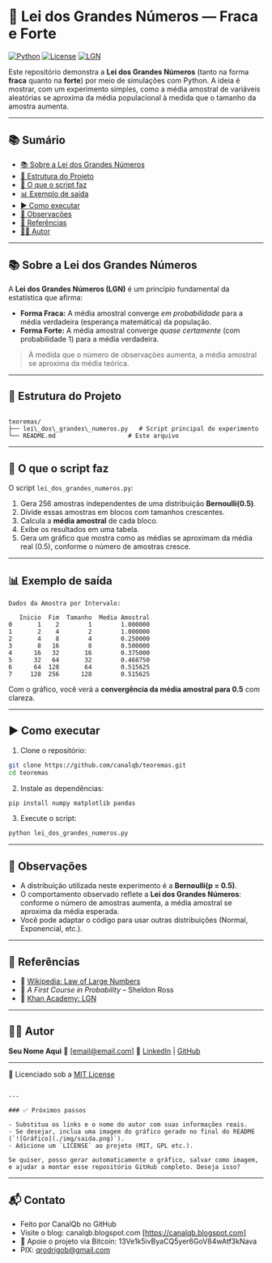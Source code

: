 
# 🧠 Lei dos Grandes Números — Fraca e Forte

[![Python](https://img.shields.io/badge/Python-3.7%2B-blue.svg)](https://www.python.org/)
[![License](https://img.shields.io/badge/license-MIT-green)](LICENSE)
[![LGN](https://img.shields.io/badge/Teorema-Lei%20dos%20Grandes%20Números-ff69b4.svg)](https://en.wikipedia.org/wiki/Law_of_large_numbers)

Este repositório demonstra a **Lei dos Grandes Números** (tanto na forma **fraca** quanto na **forte**) por meio de simulações com Python. A ideia é mostrar, com um experimento simples, como a média amostral de variáveis aleatórias se aproxima da média populacional à medida que o tamanho da amostra aumenta.

---

## 📚 Sumário

- [📚 Sobre a Lei dos Grandes Números](#-sobre-a-lei-dos-grandes-números)
- [📁 Estrutura do Projeto](#-estrutura-do-projeto)
- [🧪 O que o script faz](#-o-que-o-script-faz)
- [📊 Exemplo de saída](#-exemplo-de-saída)
- [▶️ Como executar](#️-como-executar)
- [📌 Observações](#-observações)
- [📖 Referências](#-referências)
- [👨‍💻 Autor](#-autor)

---

## 📚 Sobre a Lei dos Grandes Números

A **Lei dos Grandes Números (LGN)** é um princípio fundamental da estatística que afirma:

- **Forma Fraca:** A média amostral converge *em probabilidade* para a média verdadeira (esperança matemática) da população.
- **Forma Forte:** A média amostral converge *quase certamente* (com probabilidade 1) para a média verdadeira.

> À medida que o número de observações aumenta, a média amostral se aproxima da média teórica.

---

## 📁 Estrutura do Projeto

```

teoremas/
├── lei\_dos\_grandes\_numeros.py   # Script principal do experimento
└── README.md                    # Este arquivo

````

---

## 🧪 O que o script faz

O script `lei_dos_grandes_numeros.py`:

1. Gera 256 amostras independentes de uma distribuição **Bernoulli(0.5)**.
2. Divide essas amostras em blocos com tamanhos crescentes.
3. Calcula a **média amostral** de cada bloco.
4. Exibe os resultados em uma tabela.
5. Gera um gráfico que mostra como as médias se aproximam da média real (0.5), conforme o número de amostras cresce.

---

## 📊 Exemplo de saída

```plaintext
Dados da Amostra por Intervalo:

   Inicio  Fim  Tamanho  Media Amostral
0       1    2        1        1.000000
1       2    4        2        1.000000
2       4    8        4        0.250000
3       8   16        8        0.500000
4      16   32       16        0.375000
5      32   64       32        0.468750
6      64  128       64        0.515625
7     128  256      128        0.515625
````

Com o gráfico, você verá a **convergência da média amostral para 0.5** com clareza.

---

## ▶️ Como executar

1. Clone o repositório:

```bash
git clone https://github.com/canalqb/teoremas.git
cd teoremas
```

2. Instale as dependências:

```bash
pip install numpy matplotlib pandas
```

3. Execute o script:

```bash
python lei_dos_grandes_numeros.py
```

---

## 📌 Observações

* A distribuição utilizada neste experimento é a **Bernoulli(p = 0.5)**.
* O comportamento observado reflete a **Lei dos Grandes Números**: conforme o número de amostras aumenta, a média amostral se aproxima da média esperada.
* Você pode adaptar o código para usar outras distribuições (Normal, Exponencial, etc.).

---

## 📖 Referências

* 📘 [Wikipedia: Law of Large Numbers](https://en.wikipedia.org/wiki/Law_of_large_numbers)
* 📘 *A First Course in Probability* – Sheldon Ross
* 📘 [Khan Academy: LGN](https://pt.khanacademy.org/math/statistics-probability/probability-library)

---

## 👨‍💻 Autor

**Seu Nome Aqui**
📧 \[[email@email.com](mailto:email@email.com)]
🔗 [LinkedIn](https://www.linkedin.com/) | [GitHub](https://github.com/)

---

📝 Licenciado sob a [MIT License](LICENSE)

```

---

### ✅ Próximos passos

- Substitua os links e o nome do autor com suas informações reais.
- Se desejar, inclua uma imagem do gráfico gerado no final do README (`![Gráfico](./img/saida.png)`).
- Adicione um `LICENSE` ao projeto (MIT, GPL etc.).

Se quiser, posso gerar automaticamente o gráfico, salvar como imagem, e ajudar a montar esse repositório GitHub completo. Deseja isso?
```

---
  
## 📬 Contato

* Feito por CanalQb no GitHub 
* Visite o blog: canalqb.blogspot.com [https://canalqb.blogspot.com]
* 💸 Apoie o projeto via Bitcoin: 13Ve1k5ivByaCQ5yer6GoV84wAtf3kNava
* PIX: qrodrigob@gmail.com
